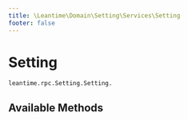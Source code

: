 ```yaml
---
title: \Leantime\Domain\Setting\Services\Setting
footer: false
---
```


# Setting




`leantime.rpc.Setting.Setting.`


## Available Methods

